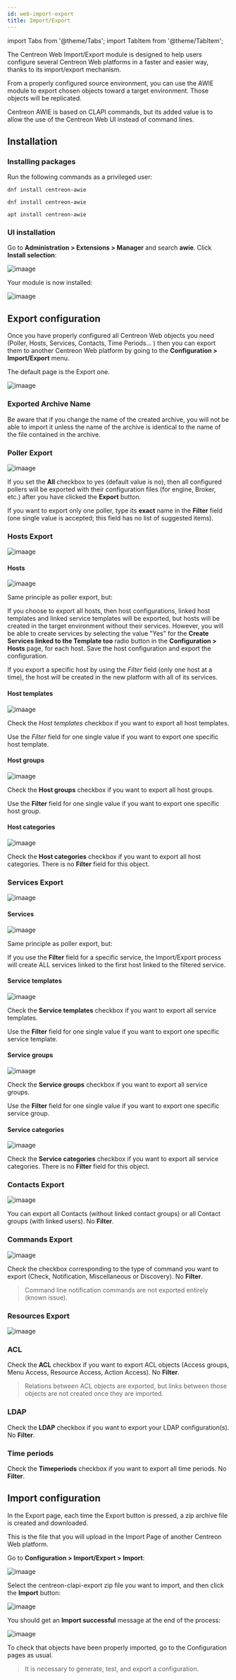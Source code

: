 ```yaml
---
id: web-import-export
title: Import/Export
---
```


import Tabs from '@theme/Tabs';
import TabItem from '@theme/TabItem';

The Centreon Web Import/Export module is designed to help users configure
several Centreon Web platforms in a faster and easier way, thanks to its
import/export mechanism.

From a properly configured source environment, you can use the AWIE module to
export chosen objects toward a target environment. Those objects will be
replicated.

Centreon AWIE is based on CLAPI commands, but its added value is to allow the use of
the Centreon Web UI instead of command lines.

## Installation

### Installing packages

Run the following commands as a privileged user:

<Tabs groupId="sync">
<TabItem value="Alma / RHEL / Oracle Linux 8" label="Alma / RHEL / Oracle Linux 8">

``` shell
dnf install centreon-awie
```

</TabItem>
<TabItem value="Alma / RHEL / Oracle Linux 9" label="Alma / RHEL / Oracle Linux 9">

``` shell
dnf install centreon-awie
```

</TabItem>
<TabItem value="Debian 11 & 12" label="Debian 11 & 12">

``` shell
apt install centreon-awie
```

</TabItem>
</Tabs>

### UI installation

Go to **Administration > Extensions > Manager** and search **awie**. Click 
**Install selection**:

![imaage](../assets/configuration/awie/install_01.png)

Your module is now installed:

![imaage](../assets/configuration/awie/install_02.png)

## Export configuration

Once you have properly configured all Centreon Web objects you need (Poller,
Hosts, Services, Contacts, Time Periods... ) then you can export them to
another Centreon Web platform by going to the **Configuration > Import/Export**
menu.

The default page is the Export one.

![imaage](../assets/configuration/awie/exportdefault.png)

### Exported Archive Name

Be aware that if you change the name of the created archive, you will not be
able to import it unless the name of the archive is identical to the name of the
file contained in the archive.

### Poller Export

![imaage](../assets/configuration/awie/poller.png)

If you set the **All** checkbox to yes (default value is no), then all
configured pollers will be exported with their configuration files (for engine,
Broker, etc.) after you have clicked the **Export** button.

If you want to export only one poller, type its **exact** name in the **Filter**
field (one single value is accepted; this field has no list of suggested items).

### Hosts Export

![imaage](../assets/configuration/awie/hostsetc.png)

#### Hosts

![imaage](../assets/configuration/awie/hosts.png)

Same principle as poller export, but:

If you choose to export all hosts, then host configurations, linked host
templates and linked service templates will be exported, but hosts will be
created in the target environment without their services. However, you will be able
to create services by selecting the value "Yes" for the **Create Services linked to
the Template too** radio button in the **Configuration > Hosts** page, for each
host. Save the host configuration and export the configuration.

If you export a specific host by using the *Filter* field (only one host at a
time), the host will be created in the new platform with all of its
services.

#### Host templates

![imaage](../assets/configuration/awie/hoststemplates.png)

Check the *Host templates* checkbox if you want to export all host templates.

Use the *Filter* field for one single value if you want to export one specific
host template.

#### Host groups

![imaage](../assets/configuration/awie/hostgroups.png)

Check the **Host groups** checkbox if you want to export all host groups.

Use the **Filter** field for one single value if you want to export one specific
host group.

#### Host categories

![imaage](../assets/configuration/awie/hostscat.png)

Check the **Host categories** checkbox if you want to export all host
categories. There is no **Filter** field for this object.

### Services Export

![imaage](../assets/configuration/awie/servicesetc.png)

#### Services

![imaage](../assets/configuration/awie/services.png)

Same principle as poller export, but:

If you use the **Filter** field for a specific service, the Import/Export process
will create ALL services linked to the first host linked to the filtered
service.

#### Service templates

![imaage](../assets/configuration/awie/servicestemplates.png)

Check the **Service templates** checkbox if you want to export all service
templates.

Use the **Filter** field for one single value if you want to export one specific
service template.

#### Service groups

![imaage](../assets/configuration/awie/servicegroups.png)

Check the **Service groups** checkbox if you want to export all service groups.

Use the **Filter** field for one single value if you want to export one specific
service group.

#### Service categories

![imaage](../assets/configuration/awie/servicescat.png)

Check the **Service categories** checkbox if you want to export all service
categories. There is no **Filter** field for this object.

### Contacts Export

![imaage](../assets/configuration/awie/contacts.png)

You can export all Contacts (without linked contact groups) or all Contact
groups (with linked users). No **Filter**.

### Commands Export

![imaage](../assets/configuration/awie/commands.png)

Check the checkbox corresponding to the type of command you want to export
(Check, Notification, Miscellaneous or Discovery). No **Filter**.

> Command line notification commands are not exported entirely (known issue).

### Resources Export

![imaage](../assets/configuration/awie/resources.png)

### ACL

Check the **ACL** checkbox if you want to export ACL objects (Access groups,
Menu Access, Resource Access, Action Access). No **Filter**.

> Relations between ACL objects are exported, but links between those 
> objects are not created once they are imported.

### LDAP

Check the **LDAP** checkbox if you want to export your LDAP configuration(s).
No **Filter**.

### Time periods

Check the **Timeperiods** checkbox if you want to export all time periods. No
**Filter**.

## Import configuration

In the Export page, each time the Export button is pressed, a zip archive
file is created and downloaded.

This is the file that you will upload in the Import Page of another Centreon Web
platform.

Go to **Configuration > Import/Export > Import**:

![imaage](../assets/configuration/awie/Import.png)

Select the centreon-clapi-export zip file you want to import, and then click the
**Import** button:

![imaage](../assets/configuration/awie/zipfileuploaded.png)

You should get an **Import successful** message at the end of the process:

![imaage](../assets/configuration/awie/success.png)

To check that objects have been properly imported, go to the Configuration pages as
usual.

> It is necessary to generate, test, and export a configuration.
